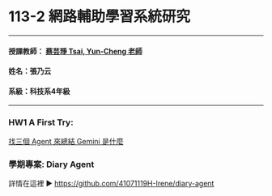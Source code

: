 # 113-2 網路輔助學習系統研究
***
 #### 授課教師： [蔡芸琤 Tsai, Yun-Cheng 老師](https://github.com/pecu?tab=repositories)
 #### 姓名：張乃云
 #### 系級：科技系4年級
***
### HW1 A First Try:
[找三個 Agent 來總結 Gemini 是什麼](https://github.com/41071119H-Irene/agent_learning/blob/main/multiagent.py)

### 學期專案: Diary Agent
詳情在這裡 ▶️ https://github.com/41071119H-Irene/diary-agent

